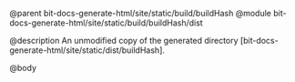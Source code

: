 @parent bit-docs-generate-html/site/static/build/buildHash
@module bit-docs-generate-html/site/static/build/buildHash/dist

@description An unmodified copy of the generated directory
[bit-docs-generate-html/site/static/dist/buildHash].

@body
